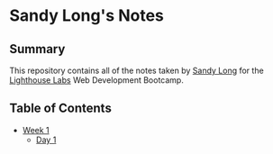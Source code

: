# Sandy Long's Notes

## Summary

This repository contains all of the notes taken by [Sandy Long](https://github.com/doge33) for the [Lighthouse Labs](https://www.lighthouselabs.ca/) Web Development Bootcamp.

## Table of Contents

* [Week 1](/Week_1)
  * [Day 1](/Week_1/Day_1)